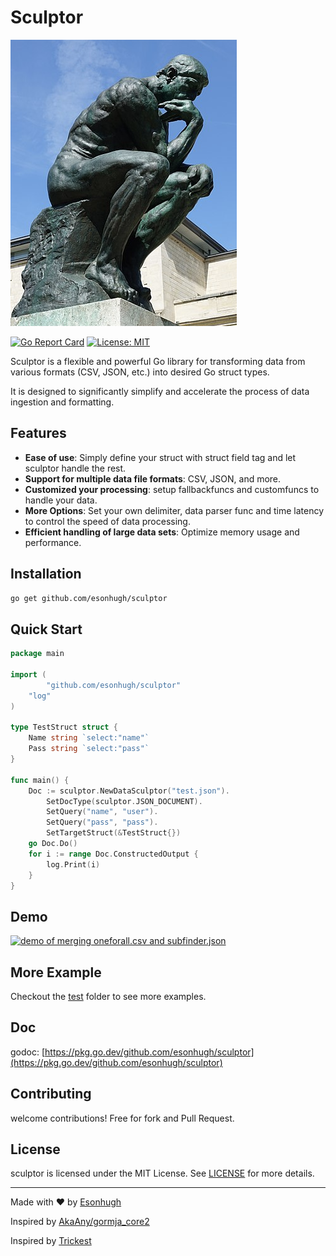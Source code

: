 # Sculptor

![FlexFormer Logo](./doc/logo.png)


[![Go Report Card](https://goreportcard.com/badge/github.com/esonhugh/sculptor)](https://goreportcard.com/report/github.com/esonhugh/sculptor)
[![License: MIT](https://img.shields.io/badge/License-MIT-yellow.svg)](https://opensource.org/licenses/MIT)


Sculptor is a flexible and powerful Go library 
for transforming data from various formats 
(CSV, JSON, etc.) into desired Go struct types.

It is designed to significantly simplify and accelerate the process of data ingestion and formatting.

## Features

- **Ease of use**: Simply define your struct with struct field tag and let sculptor handle the rest.
- **Support for multiple data file formats**: CSV, JSON, and more.
- **Customized your processing**: setup fallbackfuncs and customfuncs to handle your data.
- **More Options**: Set your own delimiter, data parser func and time latency to control the speed of data processing.
- **Efficient handling of large data sets**: Optimize memory usage and performance.

## Installation

```bash
go get github.com/esonhugh/sculptor
```

## Quick Start

```go
package main

import (
        "github.com/esonhugh/sculptor"
	"log"
)

type TestStruct struct {
	Name string `select:"name"`
	Pass string `select:"pass"`
}

func main() {
	Doc := sculptor.NewDataSculptor("test.json").
		SetDocType(sculptor.JSON_DOCUMENT).
		SetQuery("name", "user").
		SetQuery("pass", "pass").
		SetTargetStruct(&TestStruct{})
	go Doc.Do()
	for i := range Doc.ConstructedOutput {
		log.Print(i)
	}
}
```

## Demo

[![demo of merging oneforall.csv and subfinder.json](https://res.cloudinary.com/marcomontalbano/image/upload/v1683795192/video_to_markdown/images/youtube--mz3x-h1qAvU-c05b58ac6eb4c4700831b2b3070cd403.jpg)](https://youtu.be/mz3x-h1qAvU "demo of merging oneforall.csv and subfinder output")


## More Example

Checkout the [test](./test) folder to see more examples.

## Doc

godoc: [https://pkg.go.dev/github.com/esonhugh/sculptor](https://pkg.go.dev/github.com/esonhugh/sculptor)

## Contributing

welcome contributions! Free for fork and Pull Request. 

## License

sculptor is licensed under the MIT License. See [LICENSE](LICENSE) for more details.

---

Made with :heart: by [Esonhugh](https://eson.ninja)

Inspired by [AkaAny/gormja_core2](https://github.com/AkaAny/gormja_core2)

Inspired by [Trickest](https://trickest.com/)